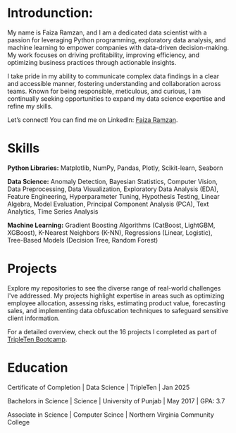 # Introdunction:
My name is Faiza Ramzan, and I am a dedicated data scientist with a passion for leveraging Python programming, exploratory data analysis, and machine learning to empower companies with data-driven decision-making. My work focuses on driving profitability, improving efficiency, and optimizing business practices through actionable insights.

I take pride in my ability to communicate complex data findings in a clear and accessible manner, fostering understanding and collaboration across teams. Known for being responsible, meticulous, and curious, I am continually seeking opportunities to expand my data science expertise and refine my skills.

Let’s connect! You can find me on LinkedIn: [Faiza Ramzan](https://www.linkedin.com/in/faiza-ramzan/).


# Skills

**Python Libraries:**    Matplotlib, NumPy, Pandas, Plotly, Scikit-learn, Seaborn

**Data Science:** Anomaly Detection, Bayesian Statistics, Computer Vision, Data Preprocessing, Data Visualization, Exploratory Data Analysis (EDA), Feature Engineering, Hyperparameter Tuning, Hypothesis Testing, Linear Algebra, Model Evaluation, Principal Component Analysis (PCA), Text Analytics, Time Series Analysis

**Machine Learning:** Gradient Boosting Algorithms (CatBoost, LightGBM, XGBoost), K-Nearest Neighbors (K-NN), Regressions (Linear, Logistic), Tree-Based Models (Decision Tree, Random Forest)




# Projects

Explore my repositories to see the diverse range of real-world challenges I've addressed. My projects highlight expertise in areas such as optimizing employee allocation, assessing risks, estimating product value, forecasting sales, and implementing data obfuscation techniques to safeguard sensitive client information.

For a detailed overview, check out the 16 projects I completed as part of [TripleTen Bootcamp](https://tripleten.com/).



# Education


Certificate of Completion | Data Science | TripleTen | Jan 2025

Bachelors in Science | Science | University of Punjab | May 2017 | GPA: 3.7

Associate in Science | Computer Scince | Northern Virginia Community College 
